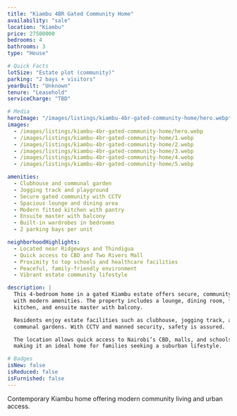 ```yaml
---
title: "Kiambu 4BR Gated Community Home"
availability: "sale"
location: "Kiambu"
price: 27500000
bedrooms: 4
bathrooms: 3
type: "House"

# Quick Facts
lotSize: "Estate plot (community)"
parking: "2 bays + visitors"
yearBuilt: "Unknown"
tenure: "Leasehold"
serviceCharge: "TBD"

# Media
heroImage: "/images/listings/kiambu-4br-gated-community-home/hero.webp"
images:
  - /images/listings/kiambu-4br-gated-community-home/hero.webp
  - /images/listings/kiambu-4br-gated-community-home/1.webp
  - /images/listings/kiambu-4br-gated-community-home/2.webp
  - /images/listings/kiambu-4br-gated-community-home/3.webp
  - /images/listings/kiambu-4br-gated-community-home/4.webp
  - /images/listings/kiambu-4br-gated-community-home/5.webp

amenities:
  - Clubhouse and communal garden
  - Jogging track and playground
  - Secure gated community with CCTV
  - Spacious lounge and dining area
  - Modern fitted kitchen with pantry
  - Ensuite master with balcony
  - Built-in wardrobes in bedrooms
  - 2 parking bays per unit

neighborhoodHighlights:
  - Located near Ridgeways and Thindigua
  - Quick access to CBD and Two Rivers Mall
  - Proximity to top schools and healthcare facilities
  - Peaceful, family-friendly environment
  - Vibrant estate community lifestyle

description: |
  This 4-bedroom home in a gated Kiambu estate offers secure, community living 
  with modern amenities. The property includes a lounge, dining room, fitted 
  kitchen, and ensuite master with balcony.  

  Residents enjoy estate facilities such as clubhouse, jogging track, and 
  communal gardens. With CCTV and manned security, safety is assured.  

  The location allows quick access to Nairobi’s CBD, malls, and schools, 
  making it an ideal home for families seeking a suburban lifestyle.

# Badges
isNew: false
isReduced: false
isFurnished: false
---
```

Contemporary Kiambu home offering modern community living and urban access.
